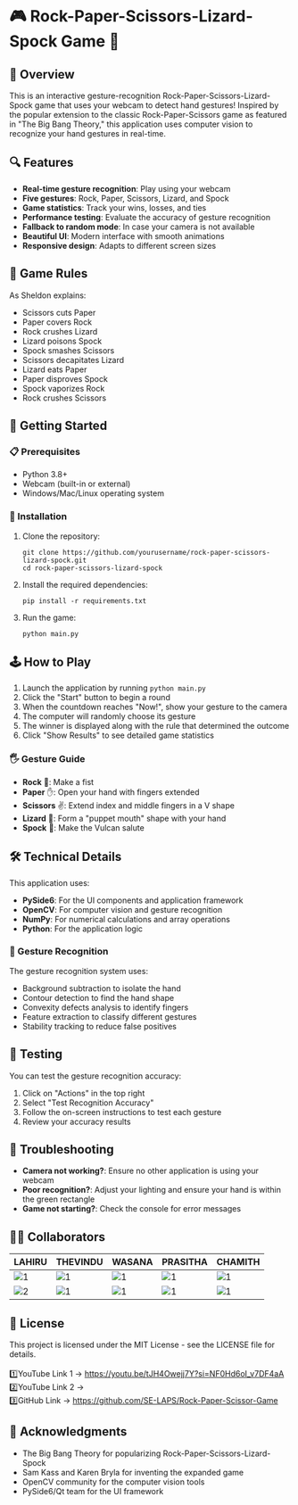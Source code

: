 # 🎮 Rock-Paper-Scissors-Lizard-Spock Game 🎲

## 📖 Overview

This is an interactive gesture-recognition Rock-Paper-Scissors-Lizard-Spock game that uses your webcam to detect hand gestures! Inspired by the popular extension to the classic Rock-Paper-Scissors game as featured in "The Big Bang Theory," this application uses computer vision to recognize your hand gestures in real-time.

## 🔍 Features

- **Real-time gesture recognition**: Play using your webcam
- **Five gestures**: Rock, Paper, Scissors, Lizard, and Spock
- **Game statistics**: Track your wins, losses, and ties
- **Performance testing**: Evaluate the accuracy of gesture recognition
- **Fallback to random mode**: In case your camera is not available
- **Beautiful UI**: Modern interface with smooth animations
- **Responsive design**: Adapts to different screen sizes

## 🎯 Game Rules

As Sheldon explains:

- Scissors cuts Paper
- Paper covers Rock
- Rock crushes Lizard
- Lizard poisons Spock
- Spock smashes Scissors
- Scissors decapitates Lizard
- Lizard eats Paper
- Paper disproves Spock
- Spock vaporizes Rock
- Rock crushes Scissors

## 🚀 Getting Started

### 📋 Prerequisites

- Python 3.8+
- Webcam (built-in or external)
- Windows/Mac/Linux operating system

### 🔧 Installation

1. Clone the repository:
   ```
   git clone https://github.com/yourusername/rock-paper-scissors-lizard-spock.git
   cd rock-paper-scissors-lizard-spock
   ```

2. Install the required dependencies:
   ```
   pip install -r requirements.txt
   ```

3. Run the game:
   ```
   python main.py
   ```

## 🕹️ How to Play

1. Launch the application by running `python main.py`
2. Click the "Start" button to begin a round
3. When the countdown reaches "Now!", show your gesture to the camera
4. The computer will randomly choose its gesture
5. The winner is displayed along with the rule that determined the outcome
6. Click "Show Results" to see detailed game statistics

### 🖐️ Gesture Guide

- **Rock** 👊: Make a fist
- **Paper** ✋: Open your hand with fingers extended
- **Scissors** ✌️: Extend index and middle fingers in a V shape
- **Lizard** 🤏: Form a "puppet mouth" shape with your hand
- **Spock** 🖖: Make the Vulcan salute

## 🛠️ Technical Details

This application uses:

- **PySide6**: For the UI components and application framework
- **OpenCV**: For computer vision and gesture recognition
- **NumPy**: For numerical calculations and array operations
- **Python**: For the application logic

### 🧠 Gesture Recognition

The gesture recognition system uses:

- Background subtraction to isolate the hand
- Contour detection to find the hand shape
- Convexity defects analysis to identify fingers
- Feature extraction to classify different gestures
- Stability tracking to reduce false positives

## 🧪 Testing

You can test the gesture recognition accuracy:

1. Click on "Actions" in the top right
2. Select "Test Recognition Accuracy"
3. Follow the on-screen instructions to test each gesture
4. Review your accuracy results

## 📝 Troubleshooting

- **Camera not working?**: Ensure no other application is using your webcam
- **Poor recognition?**: Adjust your lighting and ensure your hand is within the green rectangle
- **Game not starting?**: Check the console for error messages

## 👨‍💻 Collaborators 

| LAHIRU | THEVINDU | WASANA | PRASITHA |CHAMITH |
|---------|------------|-------------|-------------|-------------|
| ![1](https://github.com/user-attachments/assets/2d9422fb-b2a6-4851-b117-d40b3dc58bd1) | ![1](https://github.com/user-attachments/assets/2d9422fb-b2a6-4851-b117-d40b3dc58bd1) | ![1](https://github.com/user-attachments/assets/2d9422fb-b2a6-4851-b117-d40b3dc58bd1) | ![1](https://github.com/user-attachments/assets/2d9422fb-b2a6-4851-b117-d40b3dc58bd1) | ![1](https://github.com/user-attachments/assets/2d9422fb-b2a6-4851-b117-d40b3dc58bd1) |
| ![2](https://github.com/user-attachments/assets/192a5cf5-7b0e-43a7-bae8-68aa5ee0da90) | ![1](https://github.com/user-attachments/assets/f0a812fc-a6b0-40bf-8375-0bac9e73a00b) | ![1](https://github.com/user-attachments/assets/a19d6f80-deaa-4d54-b6b1-ac6c9c10820a) | ![1](https://github.com/user-attachments/assets/57448c2a-36ed-49e2-a94e-6d29e2c3f687) |![1](https://github.com/user-attachments/assets/c31cf1f1-86ba-4875-b708-efecbf0cdccb) |




## 📜 License

This project is licensed under the MIT License - see the LICENSE file for details. <br><br>
1️⃣YouTube Link 1 -> https://youtu.be/tJH4Owejj7Y?si=NF0Hd6oI_v7DF4aA <br>
2️⃣YouTube Link 2 -> <br>
3️⃣GitHub Link -> https://github.com/SE-LAPS/Rock-Paper-Scissor-Game 


## 🙏 Acknowledgments

- The Big Bang Theory for popularizing Rock-Paper-Scissors-Lizard-Spock
- Sam Kass and Karen Bryla for inventing the expanded game
- OpenCV community for the computer vision tools
- PySide6/Qt team for the UI framework 
